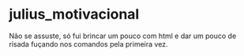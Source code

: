 # julius_motivacional
Não se assuste, só fui brincar um pouco com html e dar um pouco de risada fuçando nos comandos pela primeira vez.
